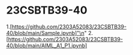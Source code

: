# 23CSBTB39-40
1.[https://github.com/2303A52083/23CSBTB39-40/blob/main/Sample.ipynb]"\n"
2.[https://github.com/2303A52083/23CSBTB39-40/blob/main/AIML_A1_P1.ipynb]
